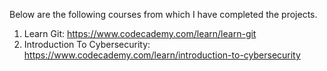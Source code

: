 Below are the following courses from which I have completed the projects.

1. Learn Git: https://www.codecademy.com/learn/learn-git
2. Introduction To Cybersecurity: https://www.codecademy.com/learn/introduction-to-cybersecurity

